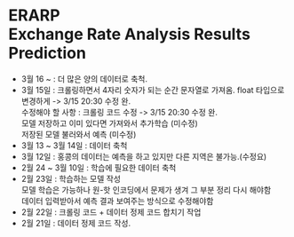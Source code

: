 # ERARP <br>Exchange Rate Analysis Results Prediction

- 3월 16 ~ : 더 많은 양의 데이터로 축척.
- 3월 15일 : 크롤링하면서 4자리 숫자가 되는 순간 문자열로 가져옴. float 타입으로 변경하게 -> 3/15 20:30 수정 완. <br>
  수정해야 할 사항 : 크롤링 코드 수정 -> 3/15 20:30 수정 완. <br>
  모델 저장하고 이미 있다면 가져와서 추가학습 (미수정) <br>
  저장된 모델 불러와서 예측 (미수정)
- 3월 13 ~ 3월 14일 : 데이터 축척
- 3월 12일 : 홍콩의 데이터는 예측을 하고 있지만 다른 지역은 불가능.(수정요)
- 2월 24 ~ 3월 10일 : 학습에 필요한 데이터 축척
- 2월 23일 : 학습하는 모델 작성 <br>
  모델 학습은 가능하나 원-핫 인코딩에서 문제가 생겨 그 부분 정리 다시 해야함 <br>
  데이터 입력받아서 예측 결과 보여주는 방식으로 수정해야함
- 2월 22일 : 크롤링 코드 + 데이터 정제 코드 합치기 작업
- 2월 21일 : 데이터 정제 코드 작성.
